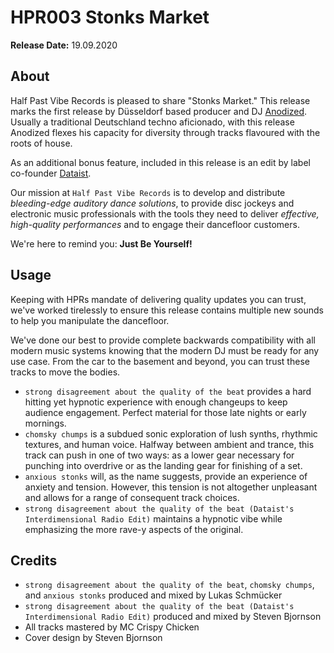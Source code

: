 # HPR003 Stonks Market

**Release Date:** 19.09.2020

## About
Half Past Vibe Records is pleased to share "Stonks Market."
This release marks the first release by Düsseldorf based producer and DJ [Anodized](https://soundcloud.com/anodize_d). Usually a traditional Deutschland techno aficionado, with this release Anodized flexes his capacity for diversity through tracks flavoured with the roots of house.

As an additional bonus feature, included in this release is an edit by label co-founder [Dataist](https://www.mixcloud.com/dataist/).

Our mission at `Half Past Vibe Records` is to develop and distribute *bleeding-edge auditory dance solutions*, to provide disc jockeys and electronic music professionals with the tools they need to deliver *effective, high-quality performances* and to engage their dancefloor customers.

We're here to remind you: **Just Be Yourself!**

## Usage
Keeping with HPRs mandate of delivering quality updates you can trust, we've worked tirelessly to ensure this release contains multiple new sounds to help you manipulate the dancefloor.

We've done our best to provide complete backwards compatibility with all modern music systems knowing that the modern DJ must be ready for any use case. From the car to the basement and beyond, you can trust these tracks to move the bodies.

* `strong disagreement about the quality of the beat` provides a hard hitting yet hypnotic experience with enough changeups to keep audience engagement. Perfect material for those late nights or early mornings.
* `chomsky chumps` is a subdued sonic exploration of lush synths, rhythmic textures, and human voice. Halfway between ambient and trance, this track can push in one of two ways: as a lower gear necessary for punching into overdrive or as the landing gear for finishing of a set.
* `anxious stonks` will, as the name suggests, provide an experience of anxiety and tension. However, this tension is not altogether unpleasant and allows for a range of consequent track choices. 
* `strong disagreement about the quality of the beat (Dataist's Interdimensional Radio Edit)` maintains a hypnotic vibe while emphasizing the more rave-y aspects of the original.

## Credits
* `strong disagreement about the quality of the beat`, `chomsky chumps`, and `anxious stonks` produced and mixed by Lukas Schmücker
* `strong disagreement about the quality of the beat (Dataist's Interdimensional Radio Edit)` produced and mixed by Steven Bjornson
* All tracks mastered by MC Crispy Chicken
* Cover design by Steven Bjornson
